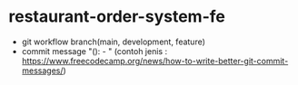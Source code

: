 # restaurant-order-system-fe

- git workflow branch(main, development, feature)
- commit message "(<namabranch>): <jenis> - <keterangan>" (contoh jenis : https://www.freecodecamp.org/news/how-to-write-better-git-commit-messages/)
